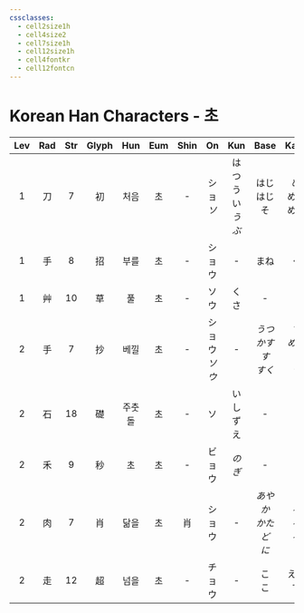 ```yaml
---
cssclasses:
  - cell2size1h
  - cell4size2
  - cell7size1h
  - cell12size1h
  - cell4fontkr
  - cell12fontcn
---
```


# Korean Han Characters - 초

| Lev | Rad | Str | Glyph | Hun | Eum | Shin |     On      |       Kun        |         Base          |        Kana         | Simp |     Man      |  Can  |     Viet     |
| :-: | :-: | :-: | :---: | :-: | :-: | :--: | :---------: | :--------------: | :-------------------: | :-----------------: | :--: | :----------: | :---: | :----------: |
|  1  |  刀  |  7  |   初   | 처음  |  초  |  -   |  ショ<br>*ソ*  | はつ<br>うい<br>*うぶ* |     はじ<br>はじ<br>そ     |    め<br>めて<br>める    |  -   |     chū      |  co1  |      sơ      |
|  1  |  手  |  8  |   招   | 부를  |  초  |  -   |     ショウ     |        -         |          まね           |          く          |  -   |     zhāo     | ziu1  |    chiêu     |
|  1  |  艸  | 10  |   草   |  풀  |  초  |  -   |     ソウ      |        くさ        |           -           |          -          |  -   |     cǎo      | cou2  |     thảo     |
|  2  |  手  |  7  |   抄   | 베낄  |  초  |  -   | ショウ<br>*ソウ* |        -         | *うつ<br>かす<br>す<br>すく* | *す<br>める<br>く<br>う* |  -   |     chāo     | caau1 |     sao      |
|  2  |  石  | 18  |   礎   | 주춧돌 |  초  |  -   |      ソ      |       いしずえ       |           -           |          -          |  础   |     chǔ      |  co2  |      sờ      |
|  2  |  禾  |  9  |   秒   |  초  |  초  |  -   |     ビョウ     |       *のぎ*       |           -           |          -          |  -   |     miǎo     | miu5  | miểu<br>sao  |
|  2  |  肉  |  7  |   肖   | 닮을  |  초  |  肖   |     ショウ     |        -         |   *あやか<br>かたど<br>に*   |    *る<br>る<br>る*    |  肖   | xiāo<br>xiào | ciu3  | tiêu<br>tiếu |
|  2  |  走  | 12  |   超   | 넘을  |  초  |  -   |     チョウ     |        -         |        こ<br>こ         |       える<br>す       |  -   |     chāo     | miu5  | siêu<br>sêu  |
